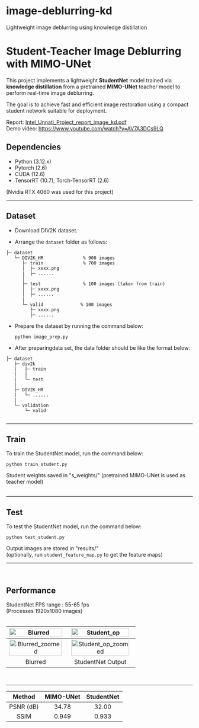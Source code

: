 # image-deblurring-kd
Lightweight image deblurring using knowledge distillation
# Student-Teacher Image Deblurring with MIMO-UNet

This project implements a lightweight **StudentNet** model trained via **knowledge distillation** from a pretrained **MIMO-UNet** teacher model to perform real-time image deblurring.  

The goal is to achieve fast and efficient image restoration using a compact student network suitable for deployment.  

Report: [Intel_Unnati_Project_report_image_kd.pdf](https://github.com/user-attachments/files/21189142/Intel_Unnati_Project_report_image_kd.pdf)  
Demo video: https://www.youtube.com/watch?v=AV7A3DCs9LQ  



## Dependencies
- Python (3.12.x)
- Pytorch (2.6)
- CUDA (12.6)
- TensorRT (10.7), Torch-TensorRT (2.6)
  
(Nvidia RTX 4060 was used for this project)  

---
## Dataset

- Download DIV2K dataset.

- Arrange the ```dataset``` folder as follows:

```
├─ dataset
   └─ DIV2K_HR               % 900 images
      ├─ train               % 700 images   
      |  ├─ xxxx.png
      |  ├─ ......
      │
      ├─ test                % 100 images (taken from train)
      │  ├─ xxxx.png
      │  ├─ ......
      |
      └─ valid              % 100 images
         ├─ xxxx.png
         ├─ ......

```

- Prepare the dataset by running the command below:

   ```python image_prep.py ```

- After preparingdata set, the data folder should be like the format below:

```
├─ dataset
   ├─ div2k
   |   ├─ train
   |   |
   |   └─ test
   |
   ├─ DIV2K_HR
   |   └─ ......
   |
   └─ validation
       └─ valid              
    
```
---
## Train

To train the StudentNet model, run the command below:

   ```python train_student.py ```

Student weights saved in "s_weights/" (pretrained MIMO-UNet is used as teacher model)  
<br>

---

## Test

To test the StudentNet model, run the command below:

``` python test_student.py ```

Output images are stored in "results/"  
(optionally, run ```student_feature_map.py``` to get the feature maps)
<br>

---
<br>

## Performance  

StudentNet FPS range : 55-65 fps    
(Processes 1920x1080 images)  
<br>  

| <img width='100%' alt="Blurred" src="https://github.com/user-attachments/assets/861eeb8b-9719-4b04-8fdc-944870851207" /> |<img width="95%" alt="Student_op" src="https://github.com/user-attachments/assets/e799aba0-88c7-4634-99b2-779819b8c66e" /> | 
| :--: | :--: | 
| <img width='99%' alt="Blurred_zoomed" src="https://github.com/user-attachments/assets/463dd50c-5ae9-4a77-8916-da2677bb1201" /> | <img width='95%' alt="Student_op_zoomed" src="https://github.com/user-attachments/assets/819c28be-4469-40dd-bf00-47ae8c96b7fe" /> | 
| Blurred | StudentNet Output | 

<br>

---

|   Method    | MIMO-UNet | StudentNet | 
| :---------: | :-------: | :--------: | 
|  PSNR (dB)  |   34.78   |   32.00    | 
|    SSIM     |   0.949   |   0.933    |  
